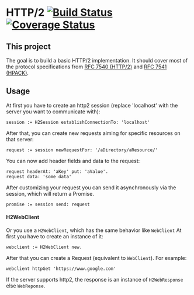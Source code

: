 # HTTP/2 [![Build Status](https://travis-ci.org/hpi-swa-teaching/HTTP-2.svg?branch=developer)](https://travis-ci.org/hpi-swa-teaching/HTTP-2) [![Coverage Status](https://coveralls.io/repos/github/hpi-swa-teaching/HTTP-2/badge.svg?branch=developer)](https://coveralls.io/github/hpi-swa-teaching/HTTP-2?branch=developer)

## This project
The goal is to build a basic HTTP/2 implementation. It should cover most of the protocol specifications from [RFC 7540 (HTTP/2)](https://tools.ietf.org/html/rfc7540) and [RFC 7541 (HPACK)](https://tools.ietf.org/html/rfc7541).

## Usage
At first you have to create an http2 session (replace 'localhost' with the server you want to communicate with):
```
session := H2Session establishConnectionTo: 'localhost'
```
After that, you can create new requests aiming for specific resources on that server:
```
request := session newRequestFor: '/aDirectory/aResource/'
```
You can now add header fields and data to the request:
```
request headerAt: 'aKey' put: 'aValue'.
request data: 'some data'
```
After customizing your request you can send it asynchronously via the session, which will return a Promise.
```
promise := session send: request
```
#### H2WebClient

Or you use a `H2WebClient`, which has the same behavior like `WebClient`
At first you have to create an instance of it:
```
webclient := H2WebClient new.
```
After that you can create a Request (equivalent to `WebClient`).
For example:
```
webclient httpGet 'https://www.google.com'
```
If the server supports http2, the response is an instance of `H2WebResponse` else `WebReponse`.
